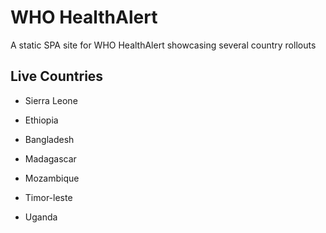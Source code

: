 # WHO HealthAlert

A static SPA site for WHO HealthAlert showcasing several country rollouts


## Live Countries

* Sierra Leone

* Ethiopia

* Bangladesh

* Madagascar

* Mozambique

* Timor-leste

* Uganda
